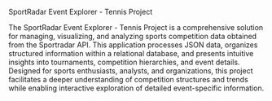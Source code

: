 SportRadar Event Explorer - Tennis Project

The SportRadar Event Explorer - Tennis Project is a comprehensive solution for managing, visualizing, and analyzing sports competition data obtained from the Sportradar API. This application processes JSON data, organizes structured information within a relational database, and presents intuitive insights into tournaments, competition hierarchies, and event details. Designed for sports enthusiasts, analysts, and organizations, this project facilitates a deeper understanding of competition structures and trends while enabling interactive exploration of detailed event-specific information.
